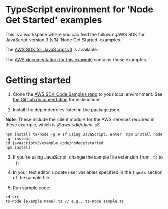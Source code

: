 # TypeScript environment for 'Node Get Started' examples
This is a workspace where you can find the followingAWS SDK for JavaScript version 3 (v3) 'Node Get Started' examples. 

The [AWS SDK for JavaScript v3](https://github.com/aws/aws-sdk-js-v3) is available. 

The [AWS documentation for this example](https://docs.aws.amazon.com/sdk-for-javascript/v3/developer-guide/getting-started-nodejs.html) contains these examples.



# Getting started

1. Clone the [AWS SDK Code Samples repo](https://github.com/awsdocs/aws-doc-sdk-examples) to your local environment. See [the Github documentation](https://docs.github.com/en/github/creating-cloning-and-archiving-repositories/cloning-a-repository) for instructions.

2. Install the dependencies listed in the package.json.

**Note**: These include the client module for the AWS services required in these example, 
which is *@aws-sdk/client-s3*.
```
npm install ts-node -g # If using JavaScript, enter 'npm install node -g' instead
cd javascriptv3/example_code/nodegetstarted
npm install
```

3. If you're using JavaScript, change the sample file extension from ```.ts``` to ```.js```.


4. In your text editor, update user variables specified in the ```Inputs``` section of the sample file.

5. Run sample code:
```
cd src
ts-node [example name].ts // e.g., ts-node sample.ts
```

